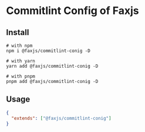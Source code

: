 # Commitlint Config of Faxjs

## Install

```shell
# with npm
npm i @faxjs/commitlint-conig -D

# with yarn
yarn add @faxjs/commitlint-conig -D

# with pnpm
pnpm add @faxjs/commitlint-conig -D
```

## Usage

```json
{
  "extends": ["@faxjs/commitlint-conig"]
}
```
